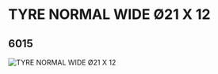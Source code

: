 # TYRE NORMAL WIDE Ø21 X 12
## 6015
![TYRE NORMAL WIDE Ø21 X 12](https://lc-www-live-s.legocdn.com/media/bricks/5/2/601526.jpg)